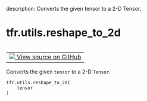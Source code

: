 description: Converts the given tensor to a 2-D Tensor.

<div itemscope itemtype="http://developers.google.com/ReferenceObject">
<meta itemprop="name" content="tfr.utils.reshape_to_2d" />
<meta itemprop="path" content="Stable" />
</div>

# tfr.utils.reshape_to_2d

<!-- Insert buttons and diff -->

<table class="tfo-notebook-buttons tfo-api nocontent" align="left">
<td>
  <a target="_blank" href="https://github.com/tensorflow/ranking/tree/master/tensorflow_ranking/python/utils.py#L240-L250">
    <img src="https://www.tensorflow.org/images/GitHub-Mark-32px.png" />
    View source on GitHub
  </a>
</td>
</table>

Converts the given `tensor` to a 2-D `Tensor`.

<pre class="devsite-click-to-copy prettyprint lang-py tfo-signature-link">
<code>tfr.utils.reshape_to_2d(
    tensor
)
</code></pre>

<!-- Placeholder for "Used in" -->
